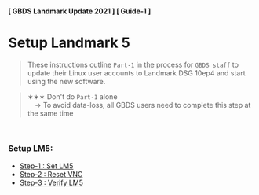 #### [ GBDS Landmark Update 2021 ] [ Guide-1 ]


# Setup Landmark 5

> These instructions outline `Part-1` in the process for `GBDS staff` to update their Linux user accounts to Landmark DSG 10ep4 and start using the new software.


> &#x2217;&#x2217;&#x2217; Don't do `Part-1` alone<br>
> &emsp;&#x2192; To avoid data-loss, all GBDS users need to complete this step at the same time

<br>

### Setup LM5:

* [Step-1 : Set LM5](/step1-set-lm5.md)
* [Step-2 : Reset VNC](/step2-set-vnc.md)
* [Step-3 : Verify LM5](/step3-verify-lm5.md)
